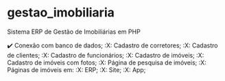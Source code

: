 # gestao_imobiliaria
Sistema ERP de Gestão de Imobiliárias em PHP

:heavy_check_mark: Conexão com banco de dados;
:X: Cadastro de corretores;
:X: Cadastro de clientes;
:X: Cadastro de funcionários;
:X: Cadastro de imóveis;
:X: Cadastro de imóveis com fotos;
:X: Página de pesquisa de imóveis;
:X: Páginas de imóveis em:
    :X: ERP;
    :X: Site;
    :X: App;
